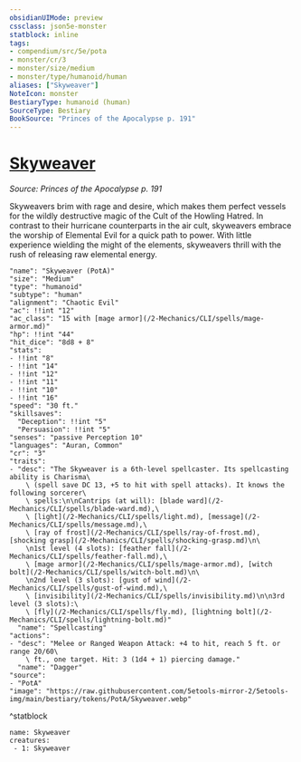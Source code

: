 ```yaml
---
obsidianUIMode: preview
cssclass: json5e-monster
statblock: inline
tags:
- compendium/src/5e/pota
- monster/cr/3
- monster/size/medium
- monster/type/humanoid/human
aliases: ["Skyweaver"]
NoteIcon: monster
BestiaryType: humanoid (human)
SourceType: Bestiary
BookSource: "Princes of the Apocalypse p. 191"
---
```

# [Skyweaver](2-Mechanics/CLI/bestiary/humanoid/skyweaver-pota.md)
*Source: Princes of the Apocalypse p. 191*  

Skyweavers brim with rage and desire, which makes them perfect vessels for the wildly destructive magic of the Cult of the Howling Hatred. In contrast to their hurricane counterparts in the air cult, skyweavers embrace the worship of Elemental Evil for a quick path to power. With little experience wielding the might of the elements, skyweavers thrill with the rush of releasing raw elemental energy.

```statblock
"name": "Skyweaver (PotA)"
"size": "Medium"
"type": "humanoid"
"subtype": "human"
"alignment": "Chaotic Evil"
"ac": !!int "12"
"ac_class": "15 with [mage armor](/2-Mechanics/CLI/spells/mage-armor.md)"
"hp": !!int "44"
"hit_dice": "8d8 + 8"
"stats":
- !!int "8"
- !!int "14"
- !!int "12"
- !!int "11"
- !!int "10"
- !!int "16"
"speed": "30 ft."
"skillsaves":
  "Deception": !!int "5"
  "Persuasion": !!int "5"
"senses": "passive Perception 10"
"languages": "Auran, Common"
"cr": "3"
"traits":
- "desc": "The Skyweaver is a 6th-level spellcaster. Its spellcasting ability is Charisma\
    \ (spell save DC 13, +5 to hit with spell attacks). It knows the following sorcerer\
    \ spells:\n\nCantrips (at will): [blade ward](/2-Mechanics/CLI/spells/blade-ward.md),\
    \ [light](/2-Mechanics/CLI/spells/light.md), [message](/2-Mechanics/CLI/spells/message.md),\
    \ [ray of frost](/2-Mechanics/CLI/spells/ray-of-frost.md), [shocking grasp](/2-Mechanics/CLI/spells/shocking-grasp.md)\n\
    \n1st level (4 slots): [feather fall](/2-Mechanics/CLI/spells/feather-fall.md),\
    \ [mage armor](/2-Mechanics/CLI/spells/mage-armor.md), [witch bolt](/2-Mechanics/CLI/spells/witch-bolt.md)\n\
    \n2nd level (3 slots): [gust of wind](/2-Mechanics/CLI/spells/gust-of-wind.md),\
    \ [invisibility](/2-Mechanics/CLI/spells/invisibility.md)\n\n3rd level (3 slots):\
    \ [fly](/2-Mechanics/CLI/spells/fly.md), [lightning bolt](/2-Mechanics/CLI/spells/lightning-bolt.md)"
  "name": "Spellcasting"
"actions":
- "desc": "Melee or Ranged Weapon Attack: +4 to hit, reach 5 ft. or range 20/60\
    \ ft., one target. Hit: 3 (1d4 + 1) piercing damage."
  "name": "Dagger"
"source":
- "PotA"
"image": "https://raw.githubusercontent.com/5etools-mirror-2/5etools-img/main/bestiary/tokens/PotA/Skyweaver.webp"
```
^statblock

```encounter-table
name: Skyweaver
creatures:
 - 1: Skyweaver
```